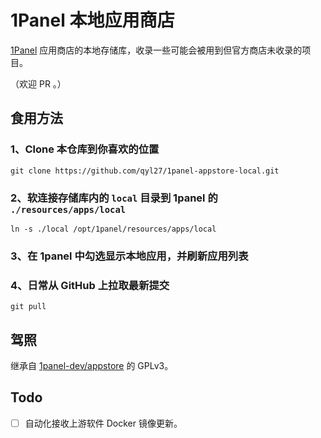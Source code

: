 # 1Panel 本地应用商店

[1Panel](https://github.com/1Panel-dev/1Panel)  应用商店的本地存储库，收录一些可能会被用到但官方商店未收录的项目。

（欢迎 PR 。）

## 食用方法

### 1、Clone 本仓库到你喜欢的位置

```shell
git clone https://github.com/qyl27/1panel-appstore-local.git
```

### 2、软连接存储库内的 `local` 目录到 1panel 的 `./resources/apps/local` 

```shell
ln -s ./local /opt/1panel/resources/apps/local
```

### 3、在 1panel 中勾选显示本地应用，并刷新应用列表

### 4、日常从 GitHub 上拉取最新提交

```shell
git pull
```

## 驾照

继承自 [1panel-dev/appstore](https://github.com/1Panel-dev/appstore) 的 GPLv3。

## Todo

- [ ] 自动化接收上游软件 Docker 镜像更新。

